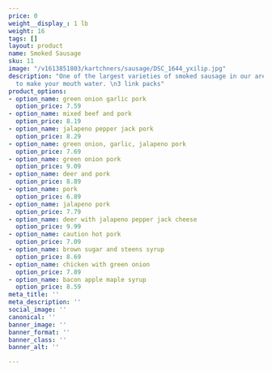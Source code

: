 ```yaml
---
price: 0
weight__display_: 1 lb
weight: 16
tags: []
layout: product
name: Smoked Sausage
sku: 11
image: "/v1613851803/kartchners/sausage/DSC_1644_yxilip.jpg"
description: "One of the largest varieties of smoked sausage in our area, all guaranteed
  to make your mouth water. \n3 link packs"
product_options:
- option_name: green onion garlic pork
  option_price: 7.59
- option_name: mixed beef and pork
  option_price: 8.19
- option_name: jalapeno pepper jack pork
  option_price: 8.29
- option_name: green onion, garlic, jalapeno pork
  option_price: 7.69
- option_name: green onion pork
  option_price: 9.09
- option_name: deer and pork
  option_price: 8.89
- option_name: pork
  option_price: 6.89
- option_name: jalapeno pork
  option_price: 7.79
- option_name: deer with jalapeno pepper jack cheese
  option_price: 9.99
- option_name: caution hot pork
  option_price: 7.09
- option_name: brown sugar and steens syrup
  option_price: 8.69
- option_name: chicken with green onion
  option_price: 7.89
- option_name: bacon apple maple syrup
  option_price: 8.59
meta_title: ''
meta_description: ''
social_image: ''
canonical: ''
banner_image: ''
banner_format: ''
banner_class: ''
banner_alt: ''

---
```

